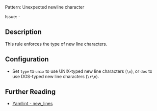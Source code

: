 Pattern: Unexpected newline character

Issue: -

## Description

This rule enforces the type of new line characters.

## Configuration

-   Set `type` to `unix` to use UNIX-typed new line characters (`\n`), or `dos` to use DOS-typed new line characters (`\r\n`).

## Further Reading

* [Yamllint - new_lines](https://yamllint.readthedocs.io/en/stable/rules.html#module-yamllint.rules.new_lines)